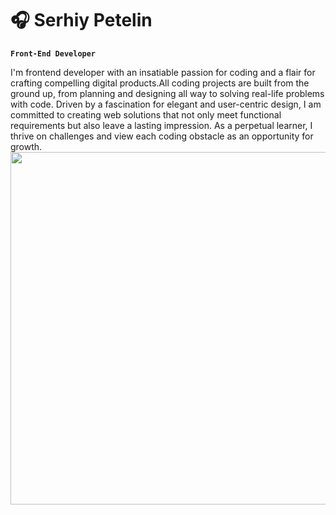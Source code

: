 # :headphones: Serhiy Petelin
**`Front-End Developer`**

I'm frontend developer with an insatiable passion for coding and a flair for crafting compelling digital products.All coding projects are built from the ground up, from planning and designing all way to solving real-life problems with code. Driven by a fascination for elegant and user-centric design, I am committed to creating web solutions that not only meet functional requirements but also leave a lasting impression. As a perpetual learner, I thrive on challenges and view each coding obstacle as an opportunity for growth.
<img src="https://drive.google.com/file/d/14bQiiln3R4mvYdJWevQqSyLWpuh4Udci/view?usp=drive_link" align="right" height="564" width="564" />
